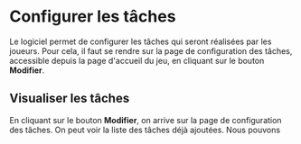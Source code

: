 # Configurer les tâches
Le logiciel permet de configurer les tâches qui seront réalisées par les joueurs. Pour cela, il faut se rendre sur la page de configuration des tâches, accessible depuis la page d'accueil du jeu, en cliquant sur le bouton **Modifier**.

## Visualiser les tâches
En cliquant sur le bouton **Modifier**, on arrive sur la page de configuration des tâches. On peut voir la liste des tâches déjà ajoutées. Nous pouvons 